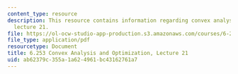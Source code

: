 ```yaml
---
content_type: resource
description: This resource contains information regarding convex analysis and optimization,
  lecture 21.
file: https://ol-ocw-studio-app-production.s3.amazonaws.com/courses/6-253-convex-analysis-and-optimization-spring-2012/ab62379c355a1a624961bc43162761a7_MIT6_253S12_lec21.pdf
file_type: application/pdf
resourcetype: Document
title: 6.253 Convex Analysis and Optimization, Lecture 21
uid: ab62379c-355a-1a62-4961-bc43162761a7
---
```

